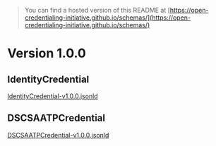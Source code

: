 > You can find a hosted version of this README at [https://open-credentialing-initiative.github.io/schemas/](https://open-credentialing-initiative.github.io/schemas/)

# Version 1.0.0 

## IdentityCredential
[IdentityCredential-v1.0.0.jsonld](https://open-credentialing-initiative.github.io/schemas/credentials/IdentityCredential-v1.0.0.jsonld)

## DSCSAATPCredential
[DSCSAATPCredential-v1.0.0.jsonld](https://open-credentialing-initiative.github.io/schemas/credentials/DSCSAATPCredential-v1.0.0.jsonld)
